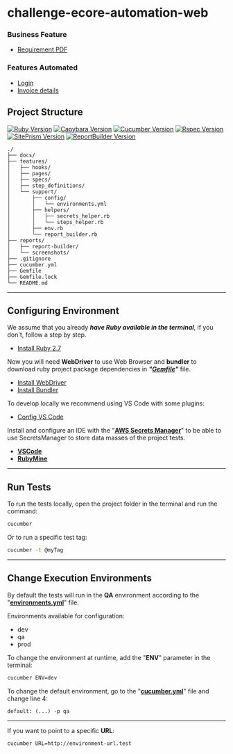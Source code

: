[ruby-image]: https://img.shields.io/badge/ruby-2.7-red
[ruby-url]: https://www.ruby-lang.org/pt/
[cucumber-image]: https://img.shields.io/badge/cucumber-6.1.0-brightgreen
[cucumber-url]: https://cucumber.io/docs/installation/ruby/
[capybara-image]: https://img.shields.io/badge/capybara-3.35.3-purple
[capybara-url]: https://teamcapybara.github.io/capybara/
[rspec-image]: https://img.shields.io/badge/rspec-3.10.0-red
[rspec-url]: https://rspec.info/documentation/
[site_prism-image]: https://img.shields.io/badge/site_prism-3.7.1-black
[site_prism-url]: https://rdoc.info/gems/site_prism/frames
[report_builder-image]: https://img.shields.io/badge/report_builder-1.9-blue
[report_builder-url]: https://reportbuilder.rajatthareja.com/

# challenge-ecore-automation-web

### Business Feature
- [Requirement PDF](docs/Quality_Assurance_-_Test_Automation_Assessment.pdf)

### **Features Automated**
- [Login](features/specs/login.feature)
- [Invoice details](features/specs/invoice_details.feature)

## Project Structure

[![Ruby Version][ruby-image]][ruby-url]
[![Capybara Version][capybara-image]][capybara-url]
[![Cucumber Version][cucumber-image]][cucumber-url]
[![Rspec Version][rspec-image]][rspec-url]
[![SitePrism Version][site_prism-image]][site_prism-url]
[![ReportBuilder Version][report_builder-image]][report_builder-url]

```text
./
├── docs/
├── features/
│   ├── hooks/
│   ├── pages/
│   ├── specs/
│   ├── step_definitions/
│   └── support/
│       ├── config/
│       │   └── environments.yml
│       ├── helpers/
│       │   ├── secrets_helper.rb
│       │   └── steps_helper.rb
│       ├── env.rb
│       └── report_builder.rb
├── reports/
│   ├── report-builder/
│   └── screenshots/
├── .gitignore
├── cucumber.yml
├── Gemfile
├── Gemfile.lock
└── README.md
```

---

## Configuring Environment

We assume that you already ***have Ruby available in the terminal***, if you don't, follow a step by step.

- [Install Ruby 2.7](docs/config-env/install-ruby.md)

Now you will need **WebDriver** to use Web Browser and **bundler** to download ruby project package dependencies in ***"[Gemfile](Gemfile)"*** file.  

- [Install WebDriver](docs/config-env/install-webdriver.md)
- [Install Bundler](docs/config-env/install-bundler.md)

To develop locally we recommend using VS Code with some plugins:

- [Config VS Code](docs/config-env/config-vscode.md)

Install and configure an IDE with the "**[AWS Secrets Manager](https://docs.aws.amazon.com/secretsmanager/latest/userguide/intro.html)**" to be able to use SecretsManager to store data masses of the project tests.

- **[VSCode](https://docs.aws.amazon.com/toolkit-for-vscode/latest/userguide/setup-toolkit.html)**
- **[RubyMine](https://docs.aws.amazon.com/toolkit-for-jetbrains/latest/userguide/setup-toolkit.html)**

---

## Run Tests

To run the tests locally, open the project folder in the terminal and run the command:

```bash
cucumber
```

Or to run a specific test tag:

```bash
cucumber -t @myTag
```

---

## Change Execution Environments

By default the tests will run in the **QA** environment according to the "**[environments.yml](features/support/config/environments.yml)**" file.

Environments available for configuration:

- dev
- qa
- prod

To change the environment at runtime, add the "**ENV**" parameter in the terminal:

```bash
cucumber ENV=dev
```

To change the default environment, go to the "**[cucumber.yml](cucumber.yml)**" file and change line 4:

```text
default: (...) -p qa
```

---
If you want to point to a specific **URL**:

```bash
cucumber URL=http://environment-url.test
```
